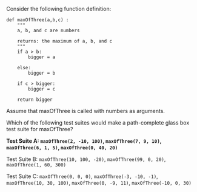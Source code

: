 Consider the following function definition:

```
def maxOfThree(a,b,c) :
    """
    a, b, and c are numbers

    returns: the maximum of a, b, and c        
    """
    if a > b:
        bigger = a

    else:
        bigger = b

    if c > bigger:
        bigger = c

    return bigger
```

Assume that maxOfThree is called with numbers as arguments.

Which of the following test suites would make a path-complete glass box test suite for maxOfThree?

**Test Suite A: `maxOfThree(2, -10, 100)`, `maxOfThree(7, 9, 10)`, `maxOfThree(6, 1, 5)`, `maxOfThree(0, 40, 20)`**

Test Suite B: `maxOfThree(10, 100, -20)`, `maxOfThree(99, 0, 20)`, `maxOfThree(1, 60, 300)`

Test Suite C: `maxOfThree(0, 0, 0)`, `maxOfThree(-3, -10, -1)`, `maxOfThree(10, 30, 100)`, `maxOfThree(0, -9, 11)`, `maxOfThree(-10, 0, 30)`